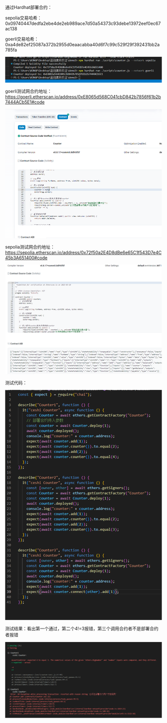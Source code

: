 通过Hardhat部署合约：

sepolia交易哈希：0x09740447dedfa2ebe4de2eb989ace7d50a54373c93debe13972eef0ec67ac138

goerli交易哈希：0xa4de82ef25087a372b2955d0eaacabba40d6f7c99c529f29f392431bb2a785fa

![4a08fb2654257a93c76773c97843e14](./img/4a08fb2654257a93c76773c97843e14.png) 

goerli测试网合约地址：https://goerli.etherscan.io/address/0xE8065d568C041cbD842b7856f61b2b7444ACb5E1#code

![image-20230310213805836](./img/image-20230310213805836.png) 

sepolia测试网合约地址：https://sepolia.etherscan.io/address/0x72f50a2E4D8dBe6e65C1f543D7e4C45b3A651400#code

![image-20230310213641318](./img/image-20230310213641318.png) 

测试代码：

![image-20230310221310101](./img/image-20230310221310101.png) 

测试结果：看出第一个通过，第二个4!=3报错，第三个调用合约者不是部署合约者报错

![image-20230310221334238](./img/image-20230310221334238.png)
